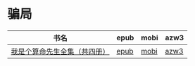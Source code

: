 # 骗局

| 书名 | epub | mobi | azw3 |
| --- | --- | --- | --- |
| [我是个算命先生全集（共四册）](http://ct.dalanmei.com/f/31084289-571789436-b4f23c) | [epub](http://ct.dalanmei.com/f/31084289-571789436-b4f23c) | [mobi](http://ct.dalanmei.com/f/31084289-571456798-8f7e44) | [azw3](http://ct.dalanmei.com/f/31084289-571894594-5dd783) |
